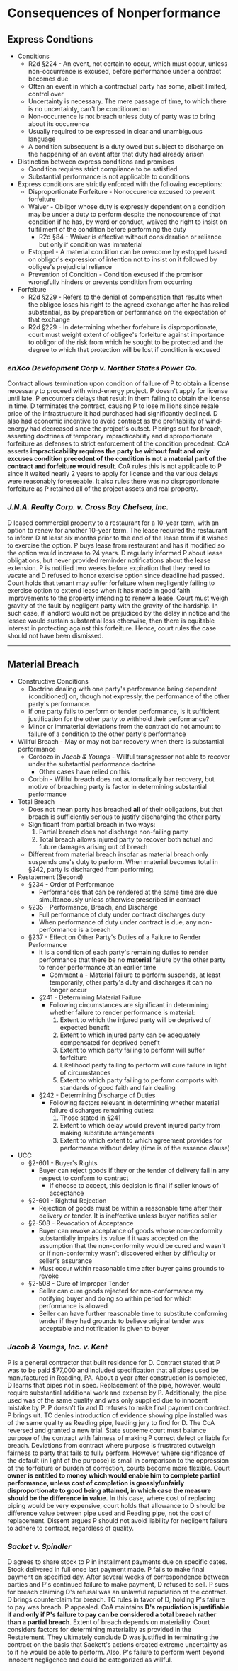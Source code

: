 # Consequences of Nonperformance

## Express Condtions

* Conditions
  * R2d §224 - An event, not certain to occur, which must occur, unless non-occurrence is excused, before performance under a contract becomes due
  * Often an event in which a contractual party has some, albeit limited, control over
  * Uncertainty is necessary. The mere passage of time, to which there is no uncertainty, can't be conditioned on
  * Non-occurrence is not breach unless duty of party was to bring about its occurrence
  * Usually required to be expressed in clear and unambiguous language
  * A condition subsequent is a duty owed but subject to discharge on the happening of an event after that duty had already arisen
* Distinction between express conditions and promises
  * Condition requires strict compliance to be satisfied
  * Substantial performance is not applicable to conditions
* Express conditions are strictly enforced with the following exceptions:
  * Disproportionate Forfeiture - Nonoccurence excused to prevent forfeiture
  * Waiver - Obligor whose duty is expressly dependent on a condition may be under a duty to perform despite the nonoccurence of that condition if he has, by word or conduct, waived the right to insist on fulfillment of the condition before performing the duty
    * R2d §84 - Waiver is effective without consideration or reliance but only if condition was immaterial
  * Estoppel - A material condition can be overcome by estoppel based on obligor's expression of intention not to insist on it followed by obligee's prejudicial reliance
  * Prevention of Condition - Condition excused if the promisor wrongfully hinders or prevents condition from occurring
* Forfeiture
  * R2d §229 - Refers to the denial of compensation that results when the obligee loses his right to the agreed exchange after he has relied substantial, as by preparation or performance on the expectation of that exchange
  * R2d §229 - In determining whether forfeiture is disproportionate, court must weight extent of obligee's forfeiture against importance to obligor of the risk from which he sought to be protected and the degree to which that protection will be lost if condition is excused

### *enXco Development Corp v. Norther States Power Co.*

Contract allows termination upon condition of failure of P to obtain a license necessary to proceed with wind-energy project. P doesn't apply for license until late. P encounters delays that result in them failing to obtain the license in time. D terminates the contract, causing P to lose millions since resale price of the infrastructure it had purchased had significantly declined. D also had economic incentive to avoid contract as the profitability of wind-energy had decreased since the project's outset. P brings suit for breach, asserting doctrines of temporary impracticability and disproportionate forfeiture as defenses to strict enforcement of the condition precedent. CoA asserts **impracticability requires the party be without fault and only excuses condition precedent of the condition is not a material part of the contract and forfeiture would result**. CoA rules this is not applicable to P since it waited nearly 2 years to apply for license and the various delays were reasonably foreseeable. It also rules there was no disproportionate forfeiture as P retained all of the project assets and real property.

### *J.N.A. Realty Corp. v. Cross Bay Chelsea, Inc.*

D leased commercial property to a restaurant for a 10-year term, with an option to renew for another 10-year term. The lease required the restaurant to inform D at least six months prior to the end of the lease term if it wished to exercise the option. P buys lease from restaurant and has it modified so the option would increase to 24 years. D regularly informed P about lease obligations, but never provided reminder notifications about the lease extension. P is notified two weeks before expiration that they need to vacate and D refused to honor exercise option since deadline had passed. Court holds that tenant may suffer forfeiture when negligently failing to exercise option to extend lease when it has made in good faith improvements to the property intending to renew a lease. Court must weigh gravity of the fault by negligent party with the gravity of the hardship. In such case, if landlord would not be prejudiced by the delay in notice and the lessee would sustain substantial loss otherwise, then there is equitable interest in protecting against this forfeiture. Hence, court rules the case should not have been dismissed.

---

## Material Breach

* Constructive Conditions
  * Doctrine dealing with one party's performance being dependent (conditioned) on, though not expressly, the performance of the other party's performance.
  * If one party fails to perform or tender performance, is it sufficient justification for the other party to withhold their performance?
  * Minor or immaterial deviations from the contract do not amount to failure of a condition to the other party's performance
* Willful Breach - May or may not bar recovery when there is substantial performance
  * Cordozo in *Jacob & Youngs* - Willful transgressor not able to recover under the substantial performance doctrine
    * Other cases have relied on this
  * Corbin - Willful breach does not automatically bar recovery, but motive of breaching party is factor in determining substantial performance
* Total Breach
  * Does not mean party has breached **all** of their obligations, but that breach is sufficiently serious to justify discharging the other party
  * Significant from partial breach in two ways:
    1. Partial breach does not discharge non-failing party
    1. Total breach allows injured party to recover both actual and future damages arising out of breach
  * Different from material breach insofar as material breach only suspends one's duty to perform. When material becomes total in §242, party is discharged from performing.
* Restatement (Second)
  * §234 - Order of Performance
    * Performances that can be rendered at the same time are due simultaneously unless otherwise prescribed in contract
  * §235 - Performance, Breach, and Discharge
    * Full performance of duty under contract discharges duty
    * When performance of duty under contract is due, any non-performance is a breach
  * §237 - Effect on Other Party's Duties of a Failure to Render Performance
    * It is a condition of each party's remaining duties to render performance that there be no **material** failure by the other party to render performance at an earlier time
      * Comment a - Material failure to perform suspends, at least temporarily, other party's duty and discharges it can no longer occur
    * §241 - Determining Material Failure
      * Following circumstances are significant in determining whether failure to render performance is material:
        1. Extent to which the injured party will be deprived of expected benefit
        1. Extent to which injured party can be adequately compensated for deprived benefit
        1. Extent to which party failing to perform will suffer forfeiture
        1. Likelihood party failing to perform will cure failure in light of circumstances
        1. Extent to which party failing to perform comports with standards of good faith and fair dealing
    * §242 - Determining Discharge of Duties
      * Following factors relevant in determining whether material failure discharges remaining duties:
        1. Those stated in §241
        1. Extent to which delay would prevent injured party from making substitute arrangements
        1. Extent to which extent to which agreement provides for performance without delay (time is of the essence clause)
* UCC
  * §2-601 - Buyer's Rights
    * Buyer can reject goods if they or the tender of delivery fail in any respect to conform to contract
      * If choose to accept, this decision is final if seller knows of acceptance
  * §2-601 - Rightful Rejection
    * Rejection of goods must be within a reasonable time after their delivery or tender. It is ineffective unless buyer notifies seller
  * §2-508 - Revocation of Acceptance
    * Buyer can revoke acceptance of goods whose non-conformity substantially impairs its value if it was accepted on the assumption that the non-conformity would be cured and wasn't or if non-conformity wasn't discovered either by difficulty or seller's assurance
    * Must occur within reasonable time after buyer gains grounds to revoke 
  * §2-508 - Cure of Improper Tender
    * Seller can cure goods rejected for non-conformance my notifying buyer and doing so within period for which performance is allowed
    * Seller can have further reasonable time to substitute conforming tender if they had grounds to believe original tender was acceptable and notification is given to buyer
  
### *Jacob & Youngs, Inc. v. Kent*

P is a general contractor that built residence for D. Contract stated that P was to be paid $77,000 and included specification that all pipes used be manufactured in Reading, PA. About a year after construction is completed, D learns that pipes not in spec. Replacement of the pipe, however, would require substantial additional work and expense by P. Additionally, the pipe used was of the same quality and was only supplied due to innocent mistake by P. P doesn't fix and D refuses to make final payment on contract. P brings uit. TC denies introduction of evidence showing pipe installed was of the same quality as Reading pipe, leading jury to find for D. The CoA reversed and granted a new trial. State supreme court must balance purpose of the contract with fairness of making P correct defect or liable for breach. Deviations from contract where purpose is frustrated outweigh fairness to party that fails to fully perform. However, where significance of the default (in light of the purpose) is small in comparison to the oppression of the forfeiture or burden of correction, courts become more flexible. Court  **owner is entitled to money which would enable him to complete partial performance, unless cost of completion is grossly/unfairly disproportionate to good being attained, in which case the measure should be the difference in value.** In this case, where cost of replacing piping would be very expensive, court holds that allowance to D should be difference value between pipe used and Reading pipe, not the cost of replacement. Dissent argues P should not avoid liability for negligent failure to adhere to contract, regardless of quality.

### *Sacket v. Spindler*

D agrees to share stock to P in installment payments due on specific dates. Stock delivered in full once last payment made. P fails to make final payment on specified day. After several weeks of correspondence between parties and P's continued failure to make payment, D refused to sell. P sues for breach claiming D's refusal was an unlawful repudiation of the contract. D brings counterclaim for breach. TC rules in favor of D, holding P's failure to pay was breach. P appealed. CoA maintains **D's repudiation is justifiable if and only if P's failure to pay can be considered a total breach rather than a partial breach**. Extent of breach depends on materiality. Court considers factors for determining materiality as provided in the Restatement. They ultimately conclude D was justified in terminating the contract on the basis that Sackett's actions created extreme uncertainty as to if he would be able to perform. Also, P's failure to perform went beyond innocent negligence and could be categorized as willful. 